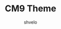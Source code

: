 ---
title: CM9 Theme
layout: post
thumb: http://placeimg.com/300/300/tech?3
author: shvelo
tags: CM9
download: #
---